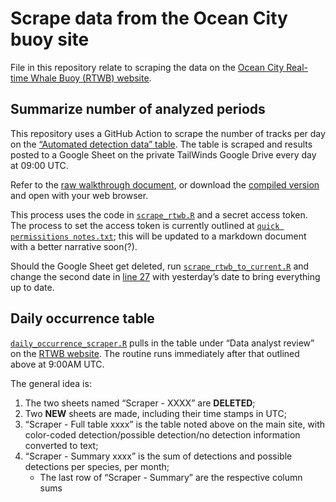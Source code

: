 
<!-- README.md is generated from README.Rmd. Please edit that file -->

# Scrape data from the Ocean City buoy site

File in this repository relate to scraping the data on the [Ocean City
Real-time Whale Buoy (RTWB)
website](http://dcs.whoi.edu/mdoc0722/mdoc0722_mdoc.shtml).

## Summarize number of analyzed periods

This repository uses a GitHub Action to scrape the number of tracks per
day on the [“Automated detection data”
table](http://dcs.whoi.edu/mdoc0722/mdoc0722_mdoc_html/mdoc0722_mdoc_summary.html#table).
The table is scraped and results posted to a Google Sheet on the private
TailWinds Google Drive every day at 09:00 UTC.

Refer to the [raw walkthrough
document](https://github.com/Tail-Winds/rtwb-scrape/blob/main/walkthroughs/rtwb_scrape_walkthrough.qmd),
or download the [compiled
version](https://github.com/Tail-Winds/rtwb-scrape/blob/main/walkthroughs/rtwb_scrape_walkthrough.html)
and open with your web browser.

This process uses the code in
[`scrape_rtwb.R`](https://github.com/Tail-Winds/rtwb-scrape/blob/main/scheduled_code/scrape_rtwb.R)
and a secret access token. The process to set the access token is
currently outlined at
[`quick permissitions notes.txt`](https://github.com/Tail-Winds/rtwb-scrape/blob/main/walkthroughs/quick%20permissions%20notes.txt);
this will be updated to a markdown document with a better narrative
soon(?).

Should the Google Sheet get deleted, run
[`scrape_rtwb_to_current.R`](https://github.com/Tail-Winds/rtwb-scrape/blob/main/other_code/scrape_rtwb_to_current.R)
and change the second date in [line
27](https://github.com/Tail-Winds/rtwb-scrape/blob/main/other_code/scrape_rtwb_to_current.R#L27)
with yesterday’s date to bring everything up to date.

## Daily occurrence table

[`daily_occurrence_scraper.R`](https://github.com/Tail-Winds/rtwb-scrape/blob/main/scheduled_code/daily_occurrence_scraper.R)
pulls in the table under “Data analyst review” on the [RTWB
website](http://dcs.whoi.edu/mdoc0722/mdoc0722_mdoc.shtml). The routine
runs immediately after that outlined above at 9:00AM UTC.

The general idea is:

1)  The two sheets named “Scraper - XXXX” are **DELETED**;
2)  Two **NEW** sheets are made, including their time stamps in UTC;
3)  “Scraper - Full table xxxx” is the table noted above on the main
    site, with color-coded detection/possible detection/no detection
    information converted to text;
4)  “Scraper - Summary xxxx” is the sum of detections and possible
    detections per species, per month;
    - The last row of “Scraper - Summary” are the respective column sums
